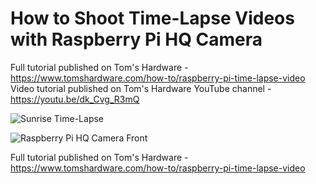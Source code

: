 # How to Shoot Time-Lapse Videos with Raspberry Pi HQ Camera
Full tutorial published on Tom's Hardware - https://www.tomshardware.com/how-to/raspberry-pi-time-lapse-video
Video tutorial published on Tom's Hardware YouTube channel - https://youtu.be/dk_Cvg_R3mQ

![Sunrise Time-Lapse](https://github.com/carolinedunn/timelapse/blob/master/GIFS/sunrise.gif)


![Raspberry Pi HQ Camera Front](https://github.com/carolinedunn/timelapse/blob/master/photos/front.JPG)

Full tutorial published on Tom's Hardware - https://www.tomshardware.com/how-to/raspberry-pi-time-lapse-video
